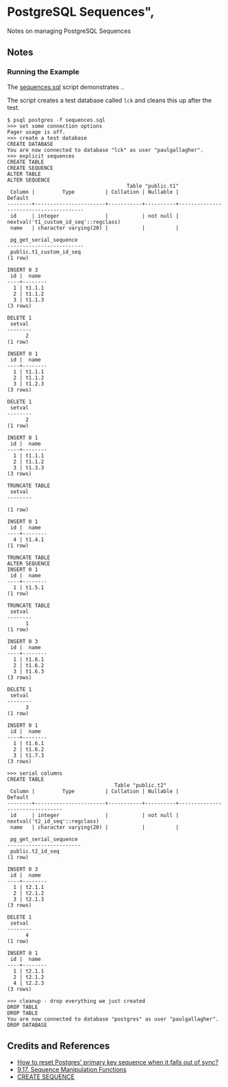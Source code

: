 # PostgreSQL Sequences",

Notes on managing PostgreSQL Sequences

## Notes

### Running the Example

The [sequences.sql](./sequences.sql) script demonstrates ..

The script creates a test database called `lck` and cleans this up after the test.

```
$ psql postgres -f sequences.sql
>>> set some connection options
Pager usage is off.
>>> create a test database
CREATE DATABASE
You are now connected to database "lck" as user "paulgallagher".
>>> explicit sequences
CREATE TABLE
CREATE SEQUENCE
ALTER TABLE
ALTER SEQUENCE
                                       Table "public.t1"
 Column |         Type          | Collation | Nullable |                Default
--------+-----------------------+-----------+----------+---------------------------------------
 id     | integer               |           | not null | nextval('t1_custom_id_seq'::regclass)
 name   | character varying(20) |           |          |

 pg_get_serial_sequence
-------------------------
 public.t1_custom_id_seq
(1 row)

INSERT 0 3
 id |  name
----+--------
  1 | t1.1.1
  2 | t1.1.2
  3 | t1.1.3
(3 rows)

DELETE 1
 setval
--------
      2
(1 row)

INSERT 0 1
 id |  name
----+--------
  1 | t1.1.1
  2 | t1.1.2
  3 | t1.2.3
(3 rows)

DELETE 1
 setval
--------
      2
(1 row)

INSERT 0 1
 id |  name
----+--------
  1 | t1.1.1
  2 | t1.1.2
  3 | t1.3.3
(3 rows)

TRUNCATE TABLE
 setval
--------

(1 row)

INSERT 0 1
 id |  name
----+--------
  4 | t1.4.1
(1 row)

TRUNCATE TABLE
ALTER SEQUENCE
INSERT 0 1
 id |  name
----+--------
  1 | t1.5.1
(1 row)

TRUNCATE TABLE
 setval
--------
      1
(1 row)

INSERT 0 3
 id |  name
----+--------
  1 | t1.6.1
  2 | t1.6.2
  3 | t1.6.3
(3 rows)

DELETE 1
 setval
--------
      3
(1 row)

INSERT 0 1
 id |  name
----+--------
  1 | t1.6.1
  2 | t1.6.2
  3 | t1.7.3
(3 rows)

>>> serial columns
CREATE TABLE
                                   Table "public.t2"
 Column |         Type          | Collation | Nullable |            Default
--------+-----------------------+-----------+----------+--------------------------------
 id     | integer               |           | not null | nextval('t2_id_seq'::regclass)
 name   | character varying(20) |           |          |

 pg_get_serial_sequence
------------------------
 public.t2_id_seq
(1 row)

INSERT 0 3
 id |  name
----+--------
  1 | t2.1.1
  2 | t2.1.2
  3 | t2.1.3
(3 rows)

DELETE 1
 setval
--------
      4
(1 row)

INSERT 0 1
 id |  name
----+--------
  1 | t2.1.1
  2 | t2.1.2
  4 | t2.2.3
(3 rows)

>>> cleanup - drop everything we just created
DROP TABLE
DROP TABLE
You are now connected to database "postgres" as user "paulgallagher".
DROP DATABASE
```

## Credits and References

* [How to reset Postgres' primary key sequence when it falls out of sync?](https://stackoverflow.com/questions/244243/how-to-reset-postgres-primary-key-sequence-when-it-falls-out-of-sync)
* [9.17. Sequence Manipulation Functions](https://www.postgresql.org/docs/15/functions-sequence.html)
* [CREATE SEQUENCE](https://www.postgresql.org/docs/15/sql-createsequence.html)
